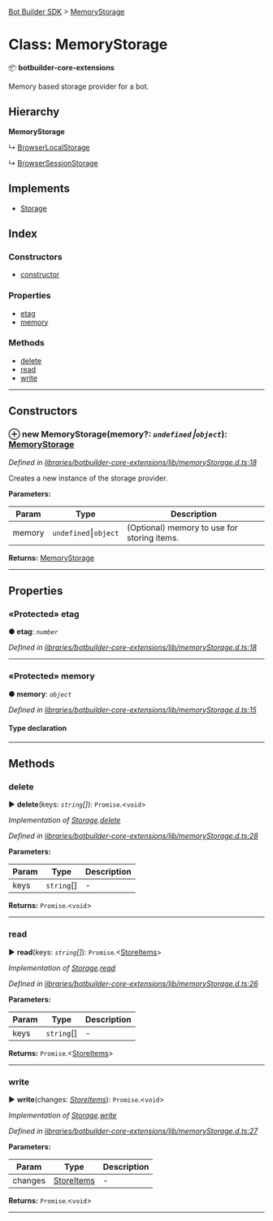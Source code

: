 [Bot Builder SDK](../README.md) > [MemoryStorage](../classes/botbuilder.memorystorage.md)



# Class: MemoryStorage


:package: **botbuilder-core-extensions**

Memory based storage provider for a bot.

## Hierarchy

**MemoryStorage**

↳  [BrowserLocalStorage](botbuilder.browserlocalstorage.md)




↳  [BrowserSessionStorage](botbuilder.browsersessionstorage.md)








## Implements

* [Storage](../interfaces/botbuilder.storage.md)

## Index

### Constructors

* [constructor](botbuilder.memorystorage.md#constructor)


### Properties

* [etag](botbuilder.memorystorage.md#etag)
* [memory](botbuilder.memorystorage.md#memory)


### Methods

* [delete](botbuilder.memorystorage.md#delete)
* [read](botbuilder.memorystorage.md#read)
* [write](botbuilder.memorystorage.md#write)



---
## Constructors
<a id="constructor"></a>


### ⊕ **new MemoryStorage**(memory?: *`undefined`⎮`object`*): [MemoryStorage](botbuilder.memorystorage.md)


*Defined in [libraries/botbuilder-core-extensions/lib/memoryStorage.d.ts:18](https://github.com/Microsoft/botbuilder-js/blob/8495ddc/libraries/botbuilder-core-extensions/lib/memoryStorage.d.ts#L18)*



Creates a new instance of the storage provider.


**Parameters:**

| Param | Type | Description |
| ------ | ------ | ------ |
| memory | `undefined`⎮`object`   |  (Optional) memory to use for storing items. |





**Returns:** [MemoryStorage](botbuilder.memorystorage.md)

---


## Properties
<a id="etag"></a>

### «Protected» etag

**●  etag**:  *`number`* 

*Defined in [libraries/botbuilder-core-extensions/lib/memoryStorage.d.ts:18](https://github.com/Microsoft/botbuilder-js/blob/8495ddc/libraries/botbuilder-core-extensions/lib/memoryStorage.d.ts#L18)*





___

<a id="memory"></a>

### «Protected» memory

**●  memory**:  *`object`* 

*Defined in [libraries/botbuilder-core-extensions/lib/memoryStorage.d.ts:15](https://github.com/Microsoft/botbuilder-js/blob/8495ddc/libraries/botbuilder-core-extensions/lib/memoryStorage.d.ts#L15)*


#### Type declaration


[k: `string`]: `string`






___


## Methods
<a id="delete"></a>

###  delete

► **delete**(keys: *`string`[]*): `Promise`.<`void`>



*Implementation of [Storage](../interfaces/botbuilder.storage.md).[delete](../interfaces/botbuilder.storage.md#delete)*

*Defined in [libraries/botbuilder-core-extensions/lib/memoryStorage.d.ts:28](https://github.com/Microsoft/botbuilder-js/blob/8495ddc/libraries/botbuilder-core-extensions/lib/memoryStorage.d.ts#L28)*



**Parameters:**

| Param | Type | Description |
| ------ | ------ | ------ |
| keys | `string`[]   |  - |





**Returns:** `Promise`.<`void`>





___

<a id="read"></a>

###  read

► **read**(keys: *`string`[]*): `Promise`.<[StoreItems](../interfaces/botbuilder.storeitems.md)>



*Implementation of [Storage](../interfaces/botbuilder.storage.md).[read](../interfaces/botbuilder.storage.md#read)*

*Defined in [libraries/botbuilder-core-extensions/lib/memoryStorage.d.ts:26](https://github.com/Microsoft/botbuilder-js/blob/8495ddc/libraries/botbuilder-core-extensions/lib/memoryStorage.d.ts#L26)*



**Parameters:**

| Param | Type | Description |
| ------ | ------ | ------ |
| keys | `string`[]   |  - |





**Returns:** `Promise`.<[StoreItems](../interfaces/botbuilder.storeitems.md)>





___

<a id="write"></a>

###  write

► **write**(changes: *[StoreItems](../interfaces/botbuilder.storeitems.md)*): `Promise`.<`void`>



*Implementation of [Storage](../interfaces/botbuilder.storage.md).[write](../interfaces/botbuilder.storage.md#write)*

*Defined in [libraries/botbuilder-core-extensions/lib/memoryStorage.d.ts:27](https://github.com/Microsoft/botbuilder-js/blob/8495ddc/libraries/botbuilder-core-extensions/lib/memoryStorage.d.ts#L27)*



**Parameters:**

| Param | Type | Description |
| ------ | ------ | ------ |
| changes | [StoreItems](../interfaces/botbuilder.storeitems.md)   |  - |





**Returns:** `Promise`.<`void`>





___



